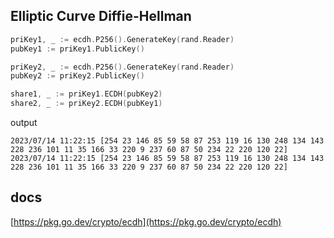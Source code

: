 ## Elliptic Curve Diffie-Hellman
```go
priKey1, _ := ecdh.P256().GenerateKey(rand.Reader)
pubKey1 := priKey1.PublicKey()

priKey2, _ := ecdh.P256().GenerateKey(rand.Reader)
pubKey2 := priKey2.PublicKey()

share1, _ := priKey1.ECDH(pubKey2)
share2, _ := priKey2.ECDH(pubKey1)
```

output
```text
2023/07/14 11:22:15 [254 23 146 85 59 58 87 253 119 16 130 248 134 143 228 236 101 11 35 166 33 220 9 237 60 87 50 234 22 220 120 22]
2023/07/14 11:22:15 [254 23 146 85 59 58 87 253 119 16 130 248 134 143 228 236 101 11 35 166 33 220 9 237 60 87 50 234 22 220 120 22]
```

## docs 
[https://pkg.go.dev/crypto/ecdh](https://pkg.go.dev/crypto/ecdh)
